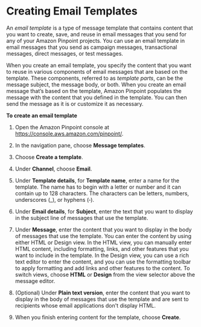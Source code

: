 # Creating Email Templates<a name="message-templates-creating-email"></a>

An *email template* is a type of message template that contains content that you want to create, save, and reuse in email messages that you send for any of your Amazon Pinpoint projects\. You can use an email template in email messages that you send as campaign messages, transactional messages, direct messages, or test messages\.

When you create an email template, you specify the content that you want to reuse in various components of email messages that are based on the template\. These components, referred to as *template parts*, can be the message subject, the message body, or both\. When you create an email message that’s based on the template, Amazon Pinpoint populates the message with the content that you defined in the template\. You can then send the message as it is or customize it as necessary\.

**To create an email template**

1. Open the Amazon Pinpoint console at [https://console\.aws\.amazon\.com/pinpoint/](https://console.aws.amazon.com/pinpoint/)\.

1. In the navigation pane, choose **Message templates**\.

1. Choose **Create a template**\.

1. Under **Channel**, choose **Email**\.

1. Under **Template details**, for **Template name**, enter a name for the template\. The name has to begin with a letter or number and it can contain up to 128 characters\. The characters can be letters, numbers, underscores \(\_\), or hyphens \(‐\)\.

1. Under **Email details**, for **Subject**, enter the text that you want to display in the subject line of messages that use the template\.

1. Under **Message**, enter the content that you want to display in the body of messages that use the template\. You can enter the content by using either HTML or Design view\. In the HTML view, you can manually enter HTML content, including formatting, links, and other features that you want to include in the template\. In the Design view, you can use a rich text editor to enter the content, and you can use the formatting toolbar to apply formatting and add links and other features to the content\. To switch views, choose **HTML** or **Design** from the view selector above the message editor\.

1. \(Optional\) Under **Plain text version**, enter the content that you want to display in the body of messages that use the template and are sent to recipients whose email applications don't display HTML\.

1. When you finish entering content for the template, choose **Create**\.